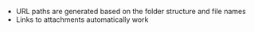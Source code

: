 * URL paths are generated based on the folder structure and file names
* Links to attachments automatically work
